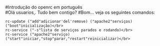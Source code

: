 <bolt>#Introdução do openrc em português</bolt></br>
#Olá usuarios,. Tudo bem contigo?
#Bom... veja os seguintes comandos:
```
rc-update ("add"adicionar'del'remove) ("apache2"serviços) ("boot"inicialização)</br>
rc-service ("-s"lista de serviços parados e rodando)</br>
rc-service ("apache2"serviço) ("start"iniciar,"stop"parar,"restart"reinicializar)</br>
```
